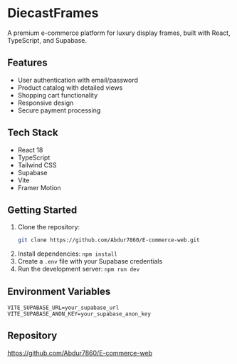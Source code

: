 # DiecastFrames

A premium e-commerce platform for luxury display frames, built with React, TypeScript, and Supabase.

## Features

- User authentication with email/password
- Product catalog with detailed views
- Shopping cart functionality
- Responsive design
- Secure payment processing

## Tech Stack

- React 18
- TypeScript
- Tailwind CSS
- Supabase
- Vite
- Framer Motion

## Getting Started

1. Clone the repository:
   ```bash
   git clone https://github.com/Abdur7860/E-commerce-web.git
   ```
2. Install dependencies: `npm install`
3. Create a `.env` file with your Supabase credentials
4. Run the development server: `npm run dev`

## Environment Variables

```env
VITE_SUPABASE_URL=your_supabase_url
VITE_SUPABASE_ANON_KEY=your_supabase_anon_key
```

## Repository

https://github.com/Abdur7860/E-commerce-web